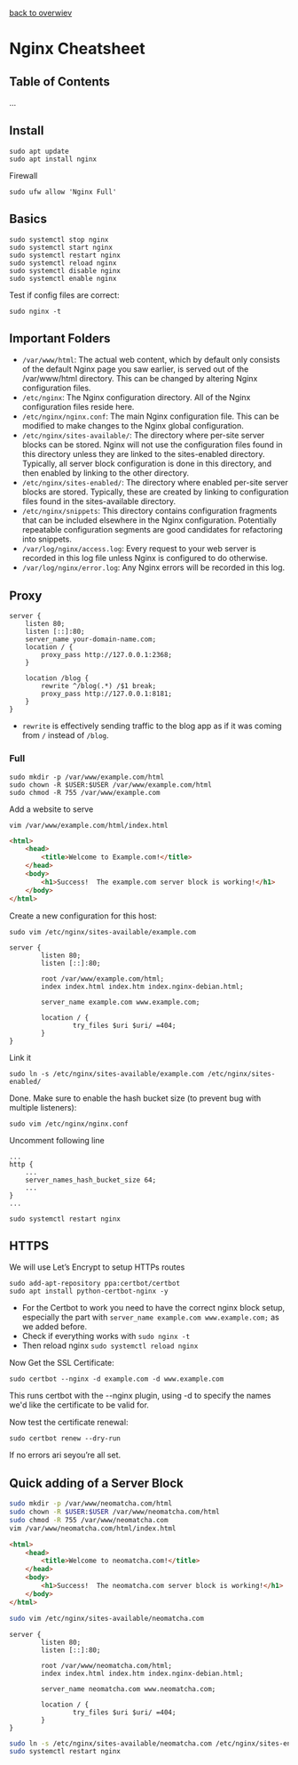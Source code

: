 [back to overwiev](/../..)

# Nginx Cheatsheet

## Table of Contents

…

## Install

```
sudo apt update
sudo apt install nginx
```

Firewall

```
sudo ufw allow 'Nginx Full'
```

## Basics

```
sudo systemctl stop nginx
sudo systemctl start nginx
sudo systemctl restart nginx
sudo systemctl reload nginx
sudo systemctl disable nginx
sudo systemctl enable nginx
```

Test if config files are correct:

```
sudo nginx -t
```

## Important Folders

- `/var/www/html`: The actual web content, which by default only consists of the default Nginx page you saw earlier, is served out of the /var/www/html directory. This can be changed by altering Nginx configuration files.
- `/etc/nginx`: The Nginx configuration directory. All of the Nginx configuration files reside here.
- `/etc/nginx/nginx.conf`: The main Nginx configuration file. This can be modified to make changes to the Nginx global configuration.
- `/etc/nginx/sites-available/`: The directory where per-site server blocks can be stored. Nginx will not use the configuration files found in this directory unless they are linked to the sites-enabled directory. Typically, all server block configuration is done in this directory, and then enabled by linking to the other directory.
- `/etc/nginx/sites-enabled/`: The directory where enabled per-site server blocks are stored. Typically, these are created by linking to configuration files found in the sites-available directory.
- `/etc/nginx/snippets`: This directory contains configuration fragments that can be included elsewhere in the Nginx configuration. Potentially repeatable configuration segments are good candidates for refactoring into snippets.
- `/var/log/nginx/access.log`: Every request to your web server is recorded in this log file unless Nginx is configured to do otherwise.
- `/var/log/nginx/error.log`: Any Nginx errors will be recorded in this log.

## Proxy

```
server {
    listen 80;
    listen [::]:80;
    server_name your-domain-name.com;
    location / {
        proxy_pass http://127.0.0.1:2368;
    }

    location /blog {
        rewrite ^/blog(.*) /$1 break;
        proxy_pass http://127.0.0.1:8181;
    }
}
```

- `rewrite` is effectively sending traffic to the blog app as if it was coming from `/` instead of `/blog`.

### Full

```
sudo mkdir -p /var/www/example.com/html
sudo chown -R $USER:$USER /var/www/example.com/html
sudo chmod -R 755 /var/www/example.com
```

Add a website to serve

```
vim /var/www/example.com/html/index.html
```

```html
<html>
    <head>
        <title>Welcome to Example.com!</title>
    </head>
    <body>
        <h1>Success!  The example.com server block is working!</h1>
    </body>
</html>
```

Create a new configuration for this host:

```
sudo vim /etc/nginx/sites-available/example.com
```

```nginx
server {
        listen 80;
        listen [::]:80;

        root /var/www/example.com/html;
        index index.html index.htm index.nginx-debian.html;

        server_name example.com www.example.com;

        location / {
                try_files $uri $uri/ =404;
        }
}
```

Link it

```
sudo ln -s /etc/nginx/sites-available/example.com /etc/nginx/sites-enabled/
```

Done. Make sure to enable the hash bucket size (to prevent bug with multiple listeners):

```
sudo vim /etc/nginx/nginx.conf
```

Uncomment following line

```nginx
...
http {
    ...
    server_names_hash_bucket_size 64;
    ...
}
...
```

```
sudo systemctl restart nginx
```

## HTTPS

We will use Let’s Encrypt to setup HTTPs routes

```
sudo add-apt-repository ppa:certbot/certbot
sudo apt install python-certbot-nginx -y
```

- For the Certbot to work you need to have the correct nginx block setup, especially the part with `server_name example.com www.example.com;` as we added before.
- Check if everything works with `sudo nginx -t`
- Then reload nginx `sudo systemctl reload nginx`

Now Get the SSL Certificate:

```
sudo certbot --nginx -d example.com -d www.example.com
```

This runs certbot with the --nginx plugin, using -d to specify the names we'd like the certificate to be valid for.

Now test the certificate renewal:

```
sudo certbot renew --dry-run
```

If no errors ari seyou’re all set.


## Quick adding of a Server Block

```bash
sudo mkdir -p /var/www/neomatcha.com/html
sudo chown -R $USER:$USER /var/www/neomatcha.com/html
sudo chmod -R 755 /var/www/neomatcha.com
vim /var/www/neomatcha.com/html/index.html
```
```html
<html>
    <head>
        <title>Welcome to neomatcha.com!</title>
    </head>
    <body>
        <h1>Success!  The neomatcha.com server block is working!</h1>
    </body>
</html>
```
```bash
sudo vim /etc/nginx/sites-available/neomatcha.com
```
```nginx
server {
        listen 80;
        listen [::]:80;

        root /var/www/neomatcha.com/html;
        index index.html index.htm index.nginx-debian.html;

        server_name neomatcha.com www.neomatcha.com;

        location / {
                try_files $uri $uri/ =404;
        }
}
```
```bash
sudo ln -s /etc/nginx/sites-available/neomatcha.com /etc/nginx/sites-enabled/
sudo systemctl restart nginx
```
